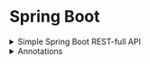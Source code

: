 # Spring Boot

[comment]: <> (<details>)

[comment]: <> (<summary>Simple Spring Boot REST-full API</summary>)

[comment]: <> (</details>)


<details>
<summary>Simple Spring Boot REST-full API</summary>

* Add the following code in the main application file for a simple get request.
  
      @SpringBootApplication
      public class LearningSpringBootApplication {
    
            public static void main(String[] args) {
                SpringApplication.run(LearningSpringBootApplication.class, args);
            }
    
            @RestController
            class MessageController {
    
                @RequestMapping(method = RequestMethod.GET)
                Message getMessage() {
                    return new Message("Hello World!");
                }
            }
    
            class Message {
  
                private final String message;
    
                public String getMessage() {
                    return message;
                }
    
                public Message(String message) {
                    this.message = message;
                }
            }
      }

* When accessed on `localhost:8080`, a JSON is returned:

        {
            "message": "Hello World!"
        }

</details>

<details>
<summary>Annotations</summary>

Annotations | Description | 
--- | --- | 
@Repository | Marked on a Repository file in DAO/DAL.
@Service | Marked on a Service file.
@Autowired | Marked on a constructor with dependency injection.
@RestController | Marked on a Class with API's in it.
@RequestMapping(method = RequestMethod.GET) | Marked on a `GET` method.
@GetMapping | Marked on a `GET` method. 
@PostMapping | Marked on a `POST` method.
@DeleteMapping | Marked on a `DELETE` method.

</details>

